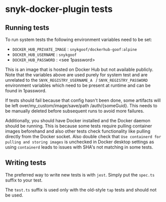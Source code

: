 # snyk-docker-plugin tests

## Running tests

To run system tests the following environment variables need to be set:

- `DOCKER_HUB_PRIVATE_IMAGE` : `snykgoof/dockerhub-goof:alpine`
- `DOCKER_HUB_USERNAME` : `snykgoof`
- `DOCKER_HUB_PASSWORD` : <see 1password>

This is an image that is hosted on Docker Hub but not available publicly.
Note that the variables above are used purely for system test and are unrelated to the `SNYK_REGISTRY_USERNAME_A
` / `SNYK_REGISTRY_PASSWORD` environment variables which need to be present at runtime and can be found in 1password.

If tests should fail because that config hasn't been done, some artifacts will be left over/my_custom/image/save/path
/auth/{someGuid}. This needs to be manually deleted before subsequent runs to avoid more failures.

Additionally, you should have Docker installed and the Docker daemon should be running. This is because some tests require pulling container images beforehand and also other tests check functionality like pulling directly from the Docker socket. Also double check that `Use containerd for pulling and storing images` is unchecked in Docker desktop settings as using `containerd` leads to issues with SHA's not matching in some tests.

## Writing tests

The preferred way to write new tests is with `jest`. Simply put the `spec.ts` suffix to your test.

The `test.ts` suffix is used only with the old-style `tap` tests and should not be used.
